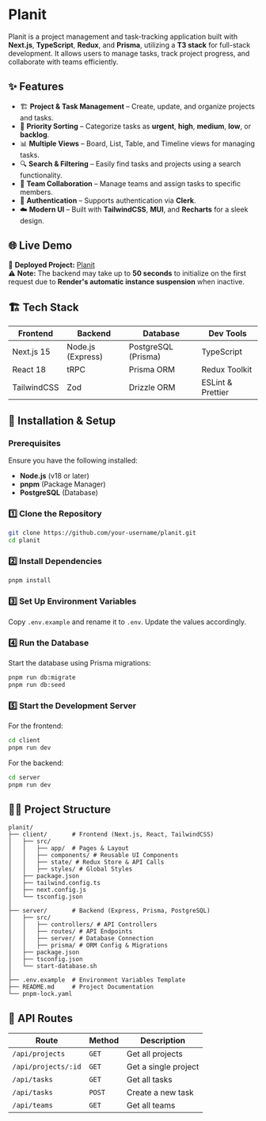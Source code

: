 # Planit 

Planit is a project management and task-tracking application built with **Next.js**, **TypeScript**, **Redux**, and **Prisma**, utilizing a **T3 stack** for full-stack development. It allows users to manage tasks, track project progress, and collaborate with teams efficiently.  

## ✨ Features  

- 🏗 **Project & Task Management** – Create, update, and organize projects and tasks.  
- 📅 **Priority Sorting** – Categorize tasks as **urgent**, **high**, **medium**, **low**, or **backlog**.  
- 📊 **Multiple Views** – Board, List, Table, and Timeline views for managing tasks.  
- 🔍 **Search & Filtering** – Easily find tasks and projects using a search functionality.  
- 🏢 **Team Collaboration** – Manage teams and assign tasks to specific members.  
- 🔐 **Authentication** – Supports authentication via **Clerk**.  
- ☁️ **Modern UI** – Built with **TailwindCSS**, **MUI**, and **Recharts** for a sleek design.  

## 🌐 Live Demo  

🔗 **Deployed Project:** [Planit](https://plan-it-gamma.vercel.app/)  
⚠️ **Note:** The backend may take up to **50 seconds** to initialize on the first request due to **Render's automatic instance suspension** when inactive. 

## 🏗 Tech Stack  

| Frontend | Backend | Database | Dev Tools |
| -------- | ------- | -------- | --------- |
| Next.js 15 | Node.js (Express) | PostgreSQL (Prisma) | TypeScript |
| React 18 | tRPC | Prisma ORM | Redux Toolkit |
| TailwindCSS | Zod | Drizzle ORM | ESLint & Prettier |

## 🚀 Installation & Setup  

### Prerequisites  

Ensure you have the following installed:  
- **Node.js** (v18 or later)  
- **pnpm** (Package Manager)  
- **PostgreSQL** (Database)  

### 1️⃣ Clone the Repository  

```sh
git clone https://github.com/your-username/planit.git
cd planit
```

### 2️⃣ Install Dependencies  

```sh
pnpm install
```

### 3️⃣ Set Up Environment Variables  

Copy `.env.example` and rename it to `.env`. Update the values accordingly.  

### 4️⃣ Run the Database  

Start the database using Prisma migrations:  

```sh
pnpm run db:migrate
pnpm run db:seed
```

### 5️⃣ Start the Development Server  

For the frontend:  

```sh
cd client
pnpm run dev
```

For the backend:  

```sh
cd server
pnpm run dev
```

## 🧑‍💻 Project Structure  

```
planit/
├── client/       # Frontend (Next.js, React, TailwindCSS)
│   ├── src/
│   │   ├── app/  # Pages & Layout
│   │   ├── components/ # Reusable UI Components
│   │   ├── state/ # Redux Store & API Calls
│   │   ├── styles/ # Global Styles
│   ├── package.json
│   ├── tailwind.config.ts
│   ├── next.config.js
│   └── tsconfig.json
│
├── server/       # Backend (Express, Prisma, PostgreSQL)
│   ├── src/
│   │   ├── controllers/ # API Controllers
│   │   ├── routes/ # API Endpoints
│   │   ├── server/ # Database Connection
│   │   ├── prisma/ # ORM Config & Migrations
│   ├── package.json
│   ├── tsconfig.json
│   └── start-database.sh
│
├── .env.example  # Environment Variables Template
├── README.md     # Project Documentation
└── pnpm-lock.yaml
```

## 📌 API Routes  

| Route | Method | Description |
|-------|--------|------------|
| `/api/projects` | `GET` | Get all projects |
| `/api/projects/:id` | `GET` | Get a single project |
| `/api/tasks` | `GET` | Get all tasks |
| `/api/tasks` | `POST` | Create a new task |
| `/api/teams` | `GET` | Get all teams |
